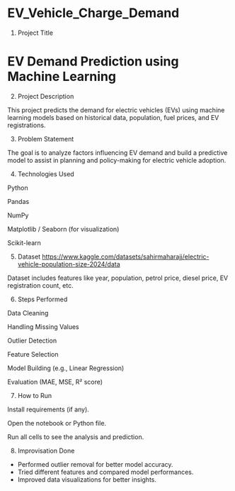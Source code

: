 # EV_Vehicle_Charge_Demand

1. Project Title

# EV Demand Prediction using Machine Learning


2. Project Description

This project predicts the demand for electric vehicles (EVs) using machine learning models based on historical data, population, fuel prices, and EV registrations.


3. Problem Statement

The goal is to analyze factors influencing EV demand and build a predictive model to assist in planning and policy-making for electric vehicle adoption.


4. Technologies Used

Python

Pandas

NumPy

Matplotlib / Seaborn (for visualization)

Scikit-learn

5. Dataset
https://www.kaggle.com/datasets/sahirmaharajj/electric-vehicle-population-size-2024/data

Dataset includes features like year, population, petrol price, diesel price, EV registration count, etc.


6. Steps Performed

Data Cleaning

Handling Missing Values

Outlier Detection

Feature Selection

Model Building (e.g., Linear Regression)

Evaluation (MAE, MSE, R² score)



7. How to Run

Install requirements (if any).

Open the notebook or Python file.

Run all cells to see the analysis and prediction.



8. Improvisation Done

- Performed outlier removal for better model accuracy.
- Tried different features and compared model performances.
- Improved data visualizations for better insights.
